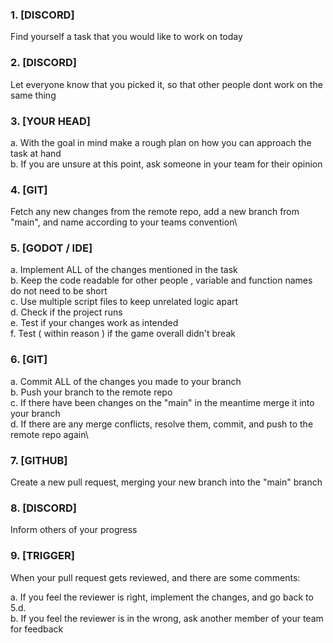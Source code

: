 ### 1. [DISCORD]
Find yourself a task that you would like to work on today

### 2. [DISCORD]
Let everyone know that you picked it, so that other people dont work on the same thing

### 3. [YOUR HEAD]
a. With the goal in mind make a rough plan on how you can approach the task at hand\
b. If you are unsure at this point, ask someone in your team for their opinion

### 4. [GIT]
Fetch any new changes from the remote repo, add a new branch from "main", and name according to your teams convention\

### 5. [GODOT / IDE] 
a. Implement ALL of the changes mentioned in the task\
b. Keep the code readable for other people , variable and function names do not need to be short\
c. Use multiple script files to keep unrelated logic apart\
d. Check if the project runs\
e. Test if your changes work as intended\
f. Test ( within reason ) if the game overall didn't break
		
### 6. [GIT]
a. Commit ALL of the changes you made to your branch\
b. Push your branch to the remote repo\
c. If there have been changes on the "main" in the meantime merge it into your branch\
d. If there are any merge conflicts, resolve them, commit, and push to the remote repo again\

### 7. [GITHUB]
Create a new pull request, merging your new branch into the "main" branch
	
### 8. [DISCORD]
Inform others of your progress
	
### 9. [TRIGGER]
When your pull request gets reviewed, and there are some comments:

a. If you feel the reviewer is right, implement the changes, and go back to 5.d.\
b. If you feel the reviewer is in the wrong, ask another member of your team for feedback
		
